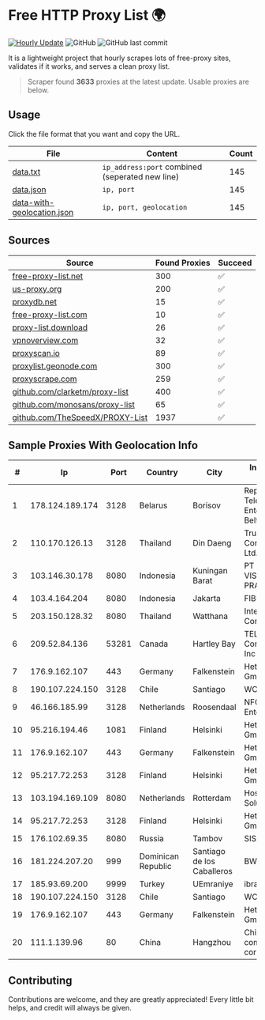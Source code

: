 
# Free HTTP Proxy List 🌍

[![Hourly Update](https://github.com/mertguvencli/http-proxy-list/actions/workflows/main.yml/badge.svg?branch=main)](https://github.com/mertguvencli/http-proxy-list/actions/workflows/main.yml)
![GitHub](https://img.shields.io/github/license/mertguvencli/http-proxy-list)
![GitHub last commit](https://img.shields.io/github/last-commit/mertguvencli/http-proxy-list)

It is a lightweight project that hourly scrapes lots of free-proxy sites, validates if it works, and serves a clean proxy list.


> Scraper found **3633** proxies at the latest update. Usable proxies are below.

## Usage

Click the file format that you want and copy the URL.


|File|Content|Count|
|----|-------|-----|
|[data.txt](https://raw.githubusercontent.com/mertguvencli/http-proxy-list/main/proxy-list/data.txt)|`ip_address:port` combined (seperated new line)|145|
|[data.json](https://raw.githubusercontent.com/mertguvencli/http-proxy-list/main/proxy-list/data.json)|`ip, port`|145|
|[data-with-geolocation.json](https://raw.githubusercontent.com/mertguvencli/http-proxy-list/main/proxy-list/data-with-geolocation.json)|`ip, port, geolocation`|145|

## Sources

|Source|Found Proxies|Succeed|
|------|-------------|-------|
|[free-proxy-list.net](https://free-proxy-list.net)|300|✅|
|[us-proxy.org](https://www.us-proxy.org)|200|✅|
|[proxydb.net](http://proxydb.net)|15|✅|
|[free-proxy-list.com](https://free-proxy-list.com/?page=&port=&type%5B%5D=http&type%5B%5D=https&up_time=0&search=Search)|10|✅|
|[proxy-list.download](https://www.proxy-list.download/HTTP)|26|✅|
|[vpnoverview.com](https://vpnoverview.com/privacy/anonymous-browsing/free-proxy-servers)|32|✅|
|[proxyscan.io](https://www.proxyscan.io)|89|✅|
|[proxylist.geonode.com](https://proxylist.geonode.com/api/proxy-list?limit=300&page=1&sort_by=lastChecked&sort_type=desc&protocols=http,https)|300|✅|
|[proxyscrape.com](https://api.proxyscrape.com/v2/?request=displayproxies&protocol=http&timeout=10000&country=all&ssl=all&anonymity=all)|259|✅|
|[github.com/clarketm/proxy-list](https://raw.githubusercontent.com/clarketm/proxy-list/master/proxy-list-raw.txt)|400|✅|
|[github.com/monosans/proxy-list](https://raw.githubusercontent.com/monosans/proxy-list/main/proxies/http.txt)|65|✅|
|[github.com/TheSpeedX/PROXY-List](https://raw.githubusercontent.com/TheSpeedX/PROXY-List/master/http.txt)|1937|✅|


## Sample Proxies With Geolocation Info

|#|Ip|Port|Country|City|Internet Service Provider|
|-|--|----|-------|----|-------------------------|
|1|178.124.189.174|3128|Belarus|Borisov|Republican Unitary Telecommunication Enterprise Beltelecom|
|2|110.170.126.13|3128|Thailand|Din Daeng|True Internet Corporation CO. Ltd.|
|3|103.146.30.178|8080|Indonesia|Kuningan Barat|PT MITRA VISIONER PRATAMA|
|4|103.4.164.204|8080|Indonesia|Jakarta|FIBERNET|
|5|203.150.128.32|8080|Thailand|Watthana|Internet Thailand Company Ltd|
|6|209.52.84.136|53281|Canada|Hartley Bay|TELUS Communications Inc|
|7|176.9.162.107|443|Germany|Falkenstein|Hetzner Online GmbH|
|8|190.107.224.150|3128|Chile|Santiago|WOM S.A.|
|9|46.166.185.99|3128|Netherlands|Roosendaal|NFOrce Entertainment BV|
|10|95.216.194.46|1081|Finland|Helsinki|Hetzner Online GmbH|
|11|176.9.162.107|443|Germany|Falkenstein|Hetzner Online GmbH|
|12|95.217.72.253|3128|Finland|Helsinki|Hetzner Online GmbH|
|13|103.194.169.109|8080|Netherlands|Rotterdam|HostPalace Web Solution PVT LTD|
|14|95.217.72.253|3128|Finland|Helsinki|Hetzner Online GmbH|
|15|176.102.69.35|8080|Russia|Tambov|SISTEMY-SVYAZI|
|16|181.224.207.20|999|Dominican Republic|Santiago de los Caballeros|BW TELECOM|
|17|185.93.69.200|9999|Turkey|UEmraniye|ibrahim tufek|
|18|190.107.224.150|3128|Chile|Santiago|WOM S.A.|
|19|176.9.162.107|443|Germany|Falkenstein|Hetzner Online GmbH|
|20|111.1.139.96|80|China|Hangzhou|China Mobile communications corporation|



## Contributing

Contributions are welcome, and they are greatly appreciated! Every
little bit helps, and credit will always be given.


